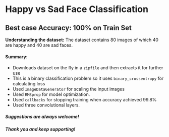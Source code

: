 # Happy vs Sad Face Classification
## Best case Accuracy: 100% on Train Set
**Understanding the dataset:**
The dataset contains 80 images of which 40 are happy and 40 are sad faces.

#### Summary:
- Downloads dataset on the fly in a `zipfile` and then extracts it for further use
- This is a binary classification problem so it uses `binary_crossentropy` for calculating loss
- Used `ImageDataGenerator` for scaling the input images
- Used `RMSprop` for model optimization.
- Used `callbacks` for stopping training when accuracy achieved 99.8%
- Used three convolutional layers.


##### Suggestions are always welcome!
##### Thank you and keep supporting!
